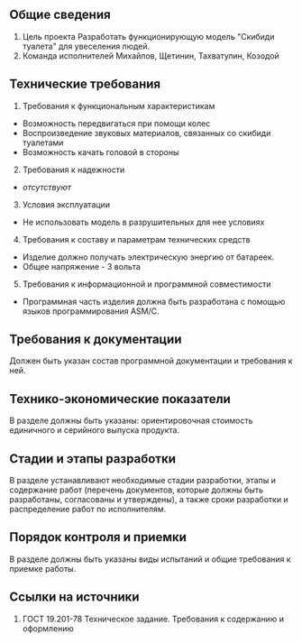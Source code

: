 ## Общие сведения

1. Цель проекта
   Разработать функционирующую модель "Скибиди туалета" для увеселения людей.
2. Команда исполнителей
   Михайлов, Щетинин, Тахватулин, Козодой

## Технические требования

1. Требования к функциональным характеристикам
 - Возможность передвигаться при помощи колес
 - Воспроизведение звуковых материалов, связанных со скибиди туалетами
 - Возможность качать головой в стороны
2. Требования к надежности
 - *отсутствуют*
3. Условия эксплуатации
 - Не использовать модель в разрушительных для нее условиях
4. Требования к составу и параметрам технических средств
 - Изделие должно получать электрическую энергию от батареек.
 - Общее напряжение - 3 вольта
5. Требования к информационной и программной совместимости
 - Программная часть изделия должна быть разработана с помощью языков программирования ASM/C.

## Требования к документации

Должен быть указан состав программной документации и требования к ней.

## Технико-экономические показатели

В разделе должны быть указаны: ориентировочная стоимость единичного и серийного выпуска продукта.

## Cтадии и этапы разработки

В разделе устанавливают необходимые стадии разработки, этапы и содержание работ (перечень документов, которые должны быть разработаны, согласованы и утверждены), а также сроки разработки и распределение работ по исполнителям.

## Порядок контроля и приемки

В разделе должны быть указаны виды испытаний и общие требования к приемке работы.

## Ссылки на источники

1. ГОСТ 19.201-78 Техническое задание. Требования к содержанию и оформлению
